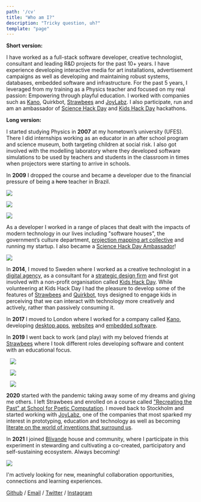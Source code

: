 ```yaml
---
path: '/cv'
title: "Who am I?"
description: "Tricky question, uh?"
template: "page"
---
```


**Short version:**

I have worked as a full-stack software developer, creative technologist, consultant and leading R&D projects for the past 10+ years. I have experience developing interactive media for art installations, advertisement campaigns as well as developing and maintaining robust systems, databases, embedded software and infrastructure. For the past 5 years, I leveraged from my training as a Physics teacher and focused on my real passion: Empowering through playful education. I worked with companies such as [Kano](https://kano.me), Quirkbot, [Strawbees](https://strawbees.com/) and [JoyLabz](https://joylabz.com/). I also participate, run and am an ambassador of [Science Hack Day](http://sciencehackday.org/ambassador/) and [Kids Hack Day](https://www.kidshackday.com/about) hackathons.

**Long version:**

I started studying Physics in **2007** at my hometown’s university (UFES). There I did internships working as an educator in an after school program and science museum, both targeting children at social risk. I also got involved with the modelling laboratory where they developed software simulations to be used by teachers and students in the classroom in times when projectors were starting to arrive in schools.

In **2009** I dropped the course and became a developer due to the financial pressure of being a <del>hero</del> teacher in Brazil.

<div class="row">

<div style="width:30%">

![](muris_eaf.jpg)

</div>

<div style="width:30%">

![](muris_capacete.jpg)

</div>

<div style="width:30%">

![](muris_infinito.jpg)

</div>

</div>

As a developer I worked in a range of places that dealt with the impacts of modern technology in our lives including "software houses", the government’s culture department, [projection mapping art collective](https://www.youtube.com/watch?v=Cp4usRl-nSg) and running my startup. I also became a [Science Hack Day Ambassador](http://sciencehackday.org/ambassador/)!

![](science_hack_day.jpg)

In **2014**, I moved to Sweden where I worked as a creative technologist in a [digital agency](https://oakwood.se/), as a consultant for a [strategic design firm](https://www.designit.com/) and first got involved with a non-profit organisation called [Kids Hack Day](http://www.kidshackday.com/). While volunteering at Kids Hack Day I had the pleasure to develop some of the features of [Strawbees](https://strawbees.com/) and [Quirkbot](https://www.quirkbot.com/), toys designed to engage kids in perceiving that we can interact with technology more creatively and actively, rather than passively consuming it.

In **2017** I moved to London where I worked for a company called [Kano](https://kano.me/), developing [desktop apps](https://kano.me/landing/app/uk), [websites](https://world.kano.me/challenges) and [embedded software](https://murilopolese.github.io/kano-pixel-kit-pixel32-docs/).

In **2019** I went back to work (and play) with my beloved friends at [Strawbees](https://strawbees.com/) where I took different roles developing software and content with an educational focus.


<div class="row">

<div style="width:30%; margin: 0 10px;">

![](muris.jpg)

</div>

<div style="width:40%; margin: 0 10px;">

![](strawbees_team.jpg)

</div>

<div style="width:30%; margin: 0 10px;">

![](muris_strawbees.jpg)

</div>

</div>

**2020** started with the pandemic taking away some of my dreams and giving me others. I left Strawbees and enrolled on a course called ["Recreating the Past" at School for Poetic Computation](https://sfpc.io/recreatingthepast-spring2020/). I moved back to Stockholm and started working with [JoyLabz](https://joylabz.com/), one of the companies that most sparked my interest in prototyping, education and technology as well as becoming [literate on the world of inventions that surround us](https://www.ted.com/talks/jay_silver_hack_a_banana_make_a_keyboard).

In **2021** I joined [Blivande](https://blivande.com) house and community, where I participate in this experiment in stewarding and cultivating a co-created, participatory and self-sustaining ecosystem. Always becoming!

![](blivande.jpg)

I'm actively looking for new, meaningful collaboration opportunities, connections and learning experiences.

[Github](https://github.com/murilopolese) / [Email](mailto:murilopolese+dotcom@gmail.com) / [Twitter](https://twitter.com/murilopolese) / [Instagram](https://instagram.com/murilopolese)
